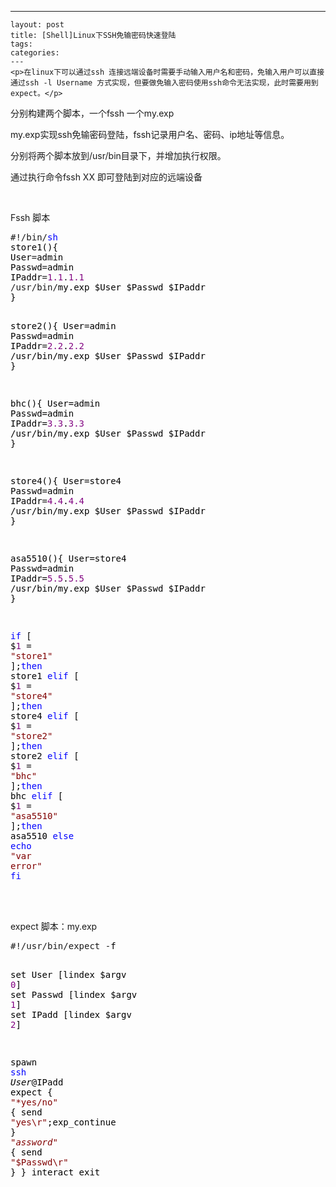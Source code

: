 ---
    layout: post
    title: [Shell]Linux下SSH免输密码快速登陆
    tags:
    categories:
    ---
    <p>在linux下可以通过ssh 连接远端设备时需要手动输入用户名和密码，免输入用户可以直接通过ssh -l Username 方式实现，但要做免输入密码使用ssh命令无法实现，此时需要用到expect。</p>
<p>分别构建两个脚本，一个fssh 一个my.exp</p>
<p>my.exp实现ssh免输密码登陆，fssh记录用户名、密码、ip地址等信息。</p>
<p>分别将两个脚本放到/usr/bin目录下，并增加执行权限。</p>
<p>通过执行命令fssh XX 即可登陆到对应的远端设备</p>
<p>&nbsp;</p>
<p>Fssh 脚本</p>
<div class="cnblogs_code">
<pre>#!/bin/<span style="color: #0000ff;">sh</span><span style="color: #000000;">
store1(){
User</span>=<span style="color: #000000;">admin
Passwd</span>=<span style="color: #000000;">admin
IPaddr</span>=<span style="color: #800080;">1.1</span>.<span style="color: #800080;">1.1</span>
/usr/bin/<span style="color: #000000;">my.exp $User $Passwd $IPaddr
}

store2(){
User</span>=<span style="color: #000000;">admin
Passwd</span>=<span style="color: #000000;">admin
IPaddr</span>=<span style="color: #800080;">2.2</span>.<span style="color: #800080;">2.2</span>
/usr/bin/<span style="color: #000000;">my.exp $User $Passwd $IPaddr
}

bhc(){
User</span>=<span style="color: #000000;">admin
Passwd</span>=<span style="color: #000000;">admin
IPaddr</span>=<span style="color: #800080;">3.3</span>.<span style="color: #800080;">3.3</span>
/usr/bin/<span style="color: #000000;">my.exp $User $Passwd $IPaddr
}

store4(){
User</span>=<span style="color: #000000;">store4
Passwd</span>=<span style="color: #000000;">admin
IPaddr</span>=<span style="color: #800080;">4.4</span>.<span style="color: #800080;">4.4</span>
/usr/bin/<span style="color: #000000;">my.exp $User $Passwd $IPaddr
}


asa5510(){
User</span>=<span style="color: #000000;">store4
Passwd</span>=<span style="color: #000000;">admin
IPaddr</span>=<span style="color: #800080;">5.5</span>.<span style="color: #800080;">5.5</span>
/usr/bin/<span style="color: #000000;">my.exp $User $Passwd $IPaddr
}


</span><span style="color: #0000ff;">if</span> [ $<span style="color: #800080;">1</span> = <span style="color: #800000;">"</span><span style="color: #800000;">store1</span><span style="color: #800000;">"</span> ];<span style="color: #0000ff;">then</span><span style="color: #000000;">
store1
</span><span style="color: #0000ff;">elif</span> [ $<span style="color: #800080;">1</span> = <span style="color: #800000;">"</span><span style="color: #800000;">store4</span><span style="color: #800000;">"</span> ];<span style="color: #0000ff;">then</span><span style="color: #000000;">
store4
</span><span style="color: #0000ff;">elif</span> [ $<span style="color: #800080;">1</span> = <span style="color: #800000;">"</span><span style="color: #800000;">store2</span><span style="color: #800000;">"</span> ];<span style="color: #0000ff;">then</span><span style="color: #000000;">
store2
</span><span style="color: #0000ff;">elif</span> [ $<span style="color: #800080;">1</span> = <span style="color: #800000;">"</span><span style="color: #800000;">bhc</span><span style="color: #800000;">"</span> ];<span style="color: #0000ff;">then</span><span style="color: #000000;">
bhc
</span><span style="color: #0000ff;">elif</span> [ $<span style="color: #800080;">1</span> = <span style="color: #800000;">"</span><span style="color: #800000;">asa5510</span><span style="color: #800000;">"</span> ];<span style="color: #0000ff;">then</span><span style="color: #000000;">
asa5510
</span><span style="color: #0000ff;">else</span>
<span style="color: #0000ff;">echo</span> <span style="color: #800000;">"</span><span style="color: #800000;">var error</span><span style="color: #800000;">"</span>
<span style="color: #0000ff;">fi</span></pre>
</div>
<div class="cnblogs_Highlighter">
<pre class="brush:bash;gutter:true;">　　</pre>
</div>
<p>expect 脚本：my.exp</p>
<div class="cnblogs_code">
<pre>#!/usr/bin/expect -<span style="color: #000000;">f

set User [lindex $argv </span><span style="color: #800080;">0</span><span style="color: #000000;">]
set Passwd [lindex $argv </span><span style="color: #800080;">1</span><span style="color: #000000;">]
set IPadd [lindex $argv </span><span style="color: #800080;">2</span><span style="color: #000000;">]

spawn </span><span style="color: #0000ff;">ssh</span><span style="color: #000000;"> $User@$IPadd
expect {
</span><span style="color: #800000;">"</span><span style="color: #800000;">*yes/no</span><span style="color: #800000;">"</span> { send <span style="color: #800000;">"</span><span style="color: #800000;">yes\r</span><span style="color: #800000;">"</span><span style="color: #000000;">;exp_continue }
</span><span style="color: #800000;">"</span><span style="color: #800000;">*assword*</span><span style="color: #800000;">"</span> { send <span style="color: #800000;">"</span><span style="color: #800000;">$Passwd\r</span><span style="color: #800000;">"</span><span style="color: #000000;"> }
}
interact
exit</span></pre>
</div>
<p>&nbsp;</p>
    
